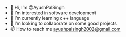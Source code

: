 - 👋 Hi, I’m @AyushPalSingh
- 👀 I’m interested in software development 
- 🌱 I’m currently learning c++ language 
- 💞️ I’m looking to collaborate on some good projects
- 📫 How to reach me ayushpalsingh2002@gmail.com
